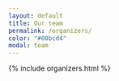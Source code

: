 ```yaml
---
layout: default
title: Our team
permalink: /organizers/
color: "#00bcd4"
modal: team
---
```


 {% include organizers.html %}

